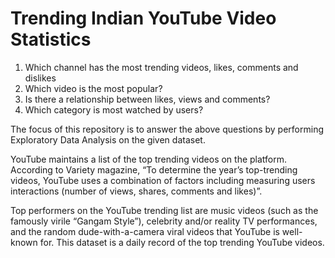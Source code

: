 # Trending Indian YouTube Video Statistics

1. Which channel has the most trending videos, likes, comments and dislikes
2. Which video is the most popular?
3. Is there a relationship between likes, views and comments?
5. Which category is most watched by users?

The focus of this repository is to answer the above questions by performing Exploratory Data Analysis on the given dataset.

YouTube maintains a list of the top trending videos on the platform. According to Variety magazine, “To determine the year’s top-trending videos, YouTube uses a combination of factors including measuring users interactions (number of views, shares, comments and likes)”. 

Top performers on the YouTube trending list are music videos (such as the famously virile “Gangam Style”), celebrity and/or reality TV performances, and the random dude-with-a-camera viral videos that YouTube is well-known for. This dataset is a daily record of the top trending YouTube videos.
